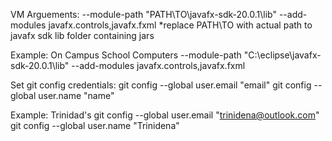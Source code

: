 VM Arguements: --module-path "PATH\TO\javafx-sdk-20.0.1\lib" --add-modules javafx.controls,javafx.fxml
*replace PATH\TO with actual path to javafx sdk lib folder containing jars

Example: On Campus School Computers
--module-path "C:\eclipse\javafx-sdk-20.0.1\lib" --add-modules javafx.controls,javafx.fxml

Set git config credentials:
git config --global user.email "email"
git config --global user.name "name"

Example: Trinidad's
git config --global user.email "trinidena@outlook.com"
git config --global user.name "Trinidena"
